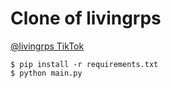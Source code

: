 # Clone of livingrps

[@livingrps TikTok](https://www.tiktok.com/@livingrps)

```
$ pip install -r requirements.txt
$ python main.py
```
